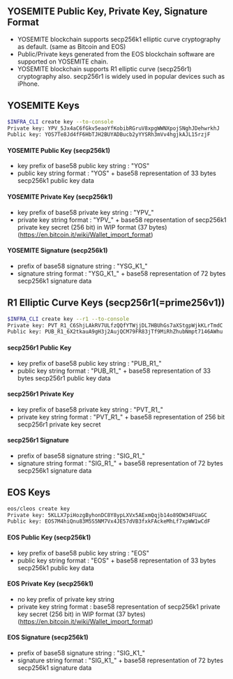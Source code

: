 YOSEMITE Public Key, Private Key, Signature Format
---

* YOSEMITE blockchain supports secp256k1 elliptic curve cryptography as default. (same as Bitcoin and EOS)
* Public/Private keys generated from the EOS blockchain software are supported on YOSEMITE chain.
* YOSEMITE blockchain supports R1 elliptic curve (secp256r1) cryptography also. secp256r1 is widely used in popular devices such as iPhone.


## YOSEMITE Keys

```bash
$INFRA_CLI create key --to-console
Private key: YPV_5Jx4aC6fGkv5eaoYfKobibRGruV8xpgWWNXpojSNghJDehwrkhJ
Public key: YOS7Te8Jd4fF6HbTJH2BUYADBucb2yYYSRh3mVv4hgjkAJL15rzjF
```

#### YOSEMITE Public Key (secp256k1)
* key prefix of base58 public key string : "YOS"
* public key string format : "YOS" + base58 representation of 33 bytes secp256k1 public key data

#### YOSEMITE Private Key (secp256k1)
* key prefix of base58 private key string : "YPV_"
* private key string format : "YPV_" + base58 representation of secp256k1 private key secret (256 bit) in WIP format (37 bytes) (https://en.bitcoin.it/wiki/Wallet_import_format)

#### YOSEMITE Signature (secp256k1)
* prefix of base58 signature string : "YSG_K1_"
* signature string format : "YSG_K1_" + base58 representation of 72 bytes secp256k1 signature data


## R1 Elliptic Curve Keys (secp256r1(=prime256v1))

```bash
$INFRA_CLI create key --r1 --to-console
Private key: PVT_R1_C6ShjLAkRV7ULfzQQfYTWjjDL7HBUhGs7aXStgpWjkKLrTmdC
Public key: PUB_R1_6X2tkauA9gH3j2AujQCM79FR83jTf9MiRhZhubNmpt7146AWhu
```

#### secp256r1 Public Key
* key prefix of base58 public key string : "PUB_R1_"
* public key string format : "PUB_R1_" + base58 representation of 33 bytes secp256r1 public key data

#### secp256r1 Private Key
* key prefix of base58 private key string : "PVT_R1_"
* private key string format : "PVT_R1_" + base58 representation of 256 bit secp256r1 private key secret

#### secp256r1 Signature
* prefix of base58 signature string : "SIG_R1_"
* signature string format : "SIG_R1_" + base58 representation of 72 bytes secp256k1 signature data


## EOS Keys

```bash
eos/cleos create key
Private key: 5KLLX7piHozgByhonDC8Y8ypLXVx5AExmQqjb14o89DW34FUaGC
Public key: EOS7M4hiQnu83M5S5NM7Vx4JE57dVB3fxkFAckeMhLf7xpWW1wCdF
```

#### EOS Public Key (secp256k1)
* key prefix of base58 public key string : "EOS"
* public key string format : "EOS" + base58 representation of 33 bytes secp256k1 public key data

#### EOS Private Key (secp256k1)
* no key prefix of private key string
* private key string format : base58 representation of secp256k1 private key secret (256 bit) in WIP format (37 bytes) (https://en.bitcoin.it/wiki/Wallet_import_format)

#### EOS Signature (secp256k1)
* prefix of base58 signature string : "SIG_K1_"
* signature string format : "SIG_K1_" + base58 representation of 72 bytes secp256k1 signature data


